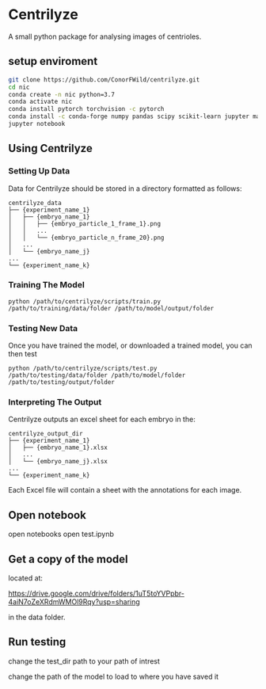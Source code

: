 # Centrilyze

A small python package for analysing images of centrioles.

## setup enviroment
```bash
git clone https://github.com/ConorFWild/centrilyze.git
cd nic
conda create -n nic python=3.7
conda activate nic
conda install pytorch torchvision -c pytorch
conda install -c conda-forge numpy pandas scipy scikit-learn jupyter matplotlib hmmlearn
jupyter notebook
```

## Using Centrilyze

### Setting Up Data

Data for Centrilyze should be stored in a directory formatted as follows:

```
centrilyze_data
├── {experiment_name_1}
│   ├── {embryo_name_1}
│   │   ├── {embryo_particle_1_frame_1}.png
│   │   ...
│   │   └── {embryo_particle_n_frame_20}.png
│   ...
│   └── {embryo_name_j}
... 
└── {experiment_name_k}

```

### Training The Model

```
python /path/to/centrilyze/scripts/train.py /path/to/training/data/folder /path/to/model/output/folder 
```

### Testing New Data

Once you have trained the model, or downloaded a trained model, you can then test

```
python /path/to/centrilyze/scripts/test.py /path/to/testing/data/folder /path/to/model/folder /path/to/testing/output/folder 
```

### Interpreting The Output

Centrilyze outputs an excel sheet for each embryo in the:

```
centrilyze_output_dir
├── {experiment_name_1}
│   ├── {embryo_name_1}.xlsx
│   ...
│   └── {embryo_name_j}.xlsx
...
└── {experiment_name_k}

```

Each Excel file will contain a sheet with the annotations for each image.

## Open notebook
open notebooks
open test.ipynb

## Get a copy of the model
located at:

https://drive.google.com/drive/folders/1uT5toYVPpbr-4aiN7oZeXRdmWMOl9Rqy?usp=sharing

in the data folder.

## Run testing
change the test_dir path to your path of intrest

change the path of the model to load to where you have saved it